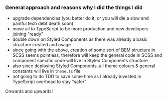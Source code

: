 ### General approach and reasons why I did the things I did
- upgrade dependencies (you better do it, or you will die a slow and painful tech debt death soon)
- move all to TypeScript to be more production and new developers joining "ready"
- double down on Styled Components as there was already a basic structure created and usage
- since going with the above, creation of some sort of BEM structure in SCSS seems pointless, therefore will keep the general code in SCSS and component specific code will live in Styled Components structure
- also since deploying Styled Components, all theme colours & general constants will live in `theme.ts` file
- not going to do TDD to save some time as I already invested in TypeScript overhead to stay "safer"

Onwards and upwards!